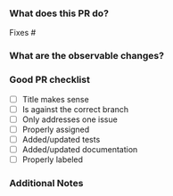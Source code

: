 ### What does this PR do?

<!-- A brief description of the context of this pull request and its purpose. -->

Fixes #<!-- enter issue number here -->

### What are the observable changes?
<!-- This question could be adequate with multiple use cases, for example: -->

<!-- Frontend: explain the feature created / updated, give instructions telling how to see the change in staging -->
<!-- Performance: what metric should be impacted, link to the right graphana dashboard for exemple -->
<!-- Bug: a given issue trail on sentry should stop happening -->
<!-- Feature: Implements X thrift service / Z HTTP REST API added, provide instructions on how leverage your feature from staging or your workstation -->

### Good PR checklist

- [ ] Title makes sense
- [ ] Is against the correct branch
- [ ] Only addresses one issue
- [ ] Properly assigned
- [ ] Added/updated tests
- [ ] Added/updated documentation
- [ ] Properly labeled

### Additional Notes

<!--
    You can add anything you want here, an explanation on the way you built your implementation,
    precisions on the origin of the bug, gotchas you need to mention.
 -->
